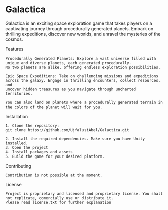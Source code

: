 # Galactica

Galactica is an exciting space exploration game that takes players on a captivating journey through procedurally generated planets. 
Embark on thrilling expeditions, discover new worlds, and unravel the mysteries of the cosmos.

Features

    Procedurally Generated Planets: Explore a vast universe filled with unique and diverse planets, each generated procedurally. 
    No two planets are alike, offering endless exploration possibilities.

    Epic Space Expeditions: Take on challenging missions and expeditions across the galaxy. Engage in thrilling encounters, collect resources, and 
    uncover hidden treasures as you navigate through uncharted territories.

    You can also land on planets where a procedurally generated terrain in the colors of the planet will wait for you.

Installation

    1. Clone the repository:
    git clone https://github.com/UjfalusiAbel/Galactica.git
    
    2. Install the required dependencies. Make sure you have Unity installed.
    3. Open the project
    4. Install packages and assets 
    5. Build the game for your desired platform.

  Contributing

    Contribution is not possible at the moment.

  License

    Project is proprietary and licensed and proprietary license. You shall not replicate, comercially use or distribute it. 
    Please read license.txt for further explanation
  
    
